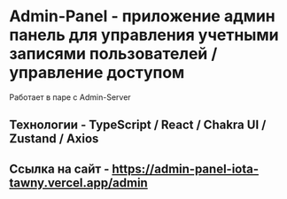# Admin-Panel - приложение админ панель для управления учетными записями пользователей / управление доступом

Работает в паре с Admin-Server

## Технологии - TypeScript / React / Chakra UI / Zustand / Axios

## Ссылка на сайт - https://admin-panel-iota-tawny.vercel.app/admin
